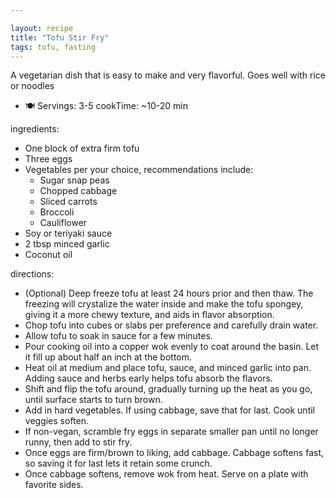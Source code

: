 ```yaml
---

layout: recipe
title: "Tofu Stir Fry"
tags: tofu, fasting
---
```


A vegetarian dish that is easy to make and very flavorful. Goes well with rice or noodles

- 🍽️ Servings: 3-5
cookTime: ~10-20 min

ingredients:
- One block of extra firm tofu
- Three eggs
- Vegetables per your choice, recommendations include:
  - Sugar snap peas
  - Chopped cabbage
  - Sliced carrots
  - Broccoli
  - Cauliflower
- Soy or teriyaki sauce
- 2 tbsp minced garlic
- Coconut oil

directions:
- (Optional) Deep freeze tofu at least 24 hours prior and then thaw. The freezing will crystalize the water inside and make the tofu spongey, giving it a more chewy texture, and aids in flavor absorption.
- Chop tofu into cubes or slabs per preference and carefully drain water.
- Allow tofu to soak in sauce for a few minutes.
- Pour cooking oil into a copper wok evenly to coat around the basin. Let it fill up about half an inch at the bottom.
- Heat oil at medium and place tofu, sauce, and minced garlic into pan. Adding sauce and herbs early helps tofu absorb the flavors.
- Shift and flip the tofu around, gradually turning up the heat as you go, until surface starts to turn brown.
- Add in hard vegetables. If using cabbage, save that for last. Cook until veggies soften.
- If non-vegan, scramble fry eggs in separate smaller pan until no longer runny, then add to stir fry.
- Once eggs are firm/brown to liking, add cabbage. Cabbage softens fast, so saving it for last lets it retain some crunch.
- Once cabbage softens, remove wok from heat. Serve on a plate with favorite sides.

